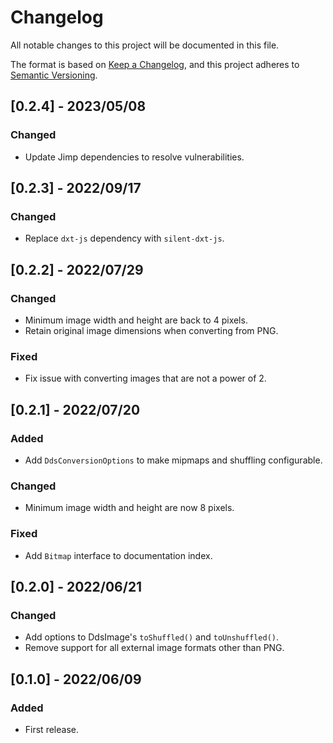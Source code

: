 # Changelog

All notable changes to this project will be documented in this file.

The format is based on [Keep a Changelog](https://keepachangelog.com/en/1.0.0/),
and this project adheres to [Semantic Versioning](https://semver.org/spec/v2.0.0.html).

## [0.2.4] - 2023/05/08
### Changed
- Update Jimp dependencies to resolve vulnerabilities.

## [0.2.3] - 2022/09/17
### Changed
- Replace `dxt-js` dependency with `silent-dxt-js`.

## [0.2.2] - 2022/07/29
### Changed
- Minimum image width and height are back to 4 pixels.
- Retain original image dimensions when converting from PNG.
### Fixed
- Fix issue with converting images that are not a power of 2.

## [0.2.1] - 2022/07/20
### Added
- Add `DdsConversionOptions` to make mipmaps and shuffling configurable.
### Changed
- Minimum image width and height are now 8 pixels.
### Fixed
- Add `Bitmap` interface to documentation index.

## [0.2.0] - 2022/06/21
### Changed
- Add options to DdsImage's `toShuffled()` and `toUnshuffled()`.
- Remove support for all external image formats other than PNG.

## [0.1.0] - 2022/06/09
### Added
- First release.
